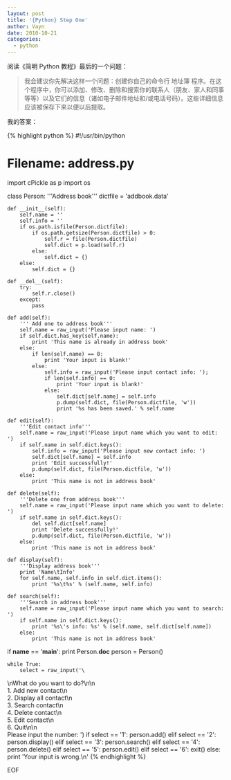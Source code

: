 ```yaml
---
layout: post
title: '{Python} Step One'
author: Vayn
date: 2010-10-21
categories:
  - python
---
```


阅读《简明 Python 教程》最后的一个问题：

> 我会建议你先解决这样一个问题：创建你自己的命令行 地址簿 程序。在这个程序中，你可以添加、修改、删除和搜索你的联系人（朋友、家人和同事等等）以及它们的信息（诸如电子邮件地址和/或电话号码）。这些详细信息应该被保存下来以便以后提取。

我的答案：

{% highlight python %}
#!/usr/bin/python
# Filename: address.py
import cPickle as p
import os

class Person:
    '''Address book'''
    dictfile = 'addbook.data'

    def __init__(self):
        self.name = ''
        self.info = ''
        if os.path.isfile(Person.dictfile):
            if os.path.getsize(Person.dictfile) > 0:
                self.r = file(Person.dictfile)
                self.dict = p.load(self.r)
            else:
                self.dict = {}
        else:
            self.dict = {}

    def __del__(self):
        try:
            self.r.close()
        except:
            pass

    def add(self):
        ''' Add one to address book'''
        self.name = raw_input('Please input name: ')
        if self.dict.has_key(self.name):
            print 'This name is already in address book'
        else:
            if len(self.name) == 0:
                print 'Your input is blank!'
            else:
                self.info = raw_input('Please input contact info: ');
                if len(self.info) == 0:
                    print 'Your input is blank!'
                else:
                    self.dict[self.name] = self.info
                    p.dump(self.dict, file(Person.dictfile, 'w'))
                    print '%s has been saved.' % self.name

    def edit(self):
        '''Edit contact info'''
        self.name = raw_input('Please input name which you want to edit: ')
        if self.name in self.dict.keys():
            self.info = raw_input('Please input new contact info: ')
            self.dict[self.name] = self.info
            print 'Edit successfully!'
            p.dump(self.dict, file(Person.dictfile, 'w'))
        else:
            print 'This name is not in address book'

    def delete(self):
        '''Delete one from address book'''
        self.name = raw_input('Please input name which you want to delete: ')
        if self.name in self.dict.keys():
            del self.dict[self.name]
            print 'Delete successfully!'
            p.dump(self.dict, file(Person.dictfile, 'w'))
        else:
            print 'This name is not in address book'

    def display(self):
        '''Display address book'''
        print 'Name\tInfo'
        for self.name, self.info in self.dict.items():
            print '%s\t%s' % (self.name, self.info)

    def search(self):
        '''Search in address book'''
        self.name = raw_input('Please input name which you want to search: ')
        if self.name in self.dict.keys():
            print '%s\'s info: %s' % (self.name, self.dict[self.name])
        else:
            print 'This name is not in address book'

if __name__ == '__main__':
    print Person.__doc__
    person = Person()

    while True:
        select = raw_input('\
\nWhat do you want to do?\n\n\
    1. Add new contact\n\
    2. Display all contact\n\
    3. Search contact\n\
    4. Delete contact\n\
    5. Edit contact\n\
    6. Quit\n\n\
Please input the number: ')
        if select == '1':
            person.add()
        elif select == '2':
            person.display()
        elif select == '3':
            person.search()
        elif select == '4':
            person.delete()
        elif select == '5':
            person.edit()
        elif select == '6':
            exit()
        else:
            print 'Your input is wrong.\n'
{% endhighlight %}

EOF
